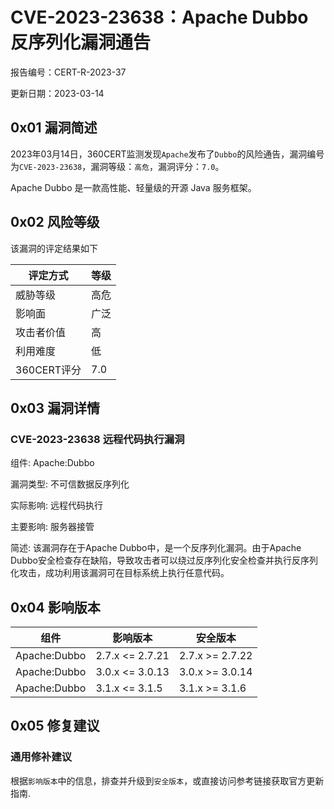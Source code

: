 # CVE-2023-23638：Apache Dubbo反序列化漏洞通告

报告编号：CERT-R-2023-37

更新日期：2023-03-14

## 0x01  漏洞简述

2023年03月14日，360CERT监测发现`Apache`发布了`Dubbo`的风险通告，漏洞编号为`CVE-2023-23638`，漏洞等级：`高危`，漏洞评分：`7.0`。

Apache Dubbo 是一款高性能、轻量级的开源 Java 服务框架。

## 0x02  风险等级

该漏洞的评定结果如下

| 评定方式    | 等级 |
| ----------- | ---- |
| 威胁等级    | 高危 |
| 影响面      | 广泛 |
| 攻击者价值  | 高   |
| 利用难度    | 低   |
| 360CERT评分 | 7.0  |

## 0x03  漏洞详情

### CVE-2023-23638 远程代码执行漏洞

组件: Apache:Dubbo

漏洞类型: 不可信数据反序列化

实际影响: 远程代码执行

主要影响: 服务器接管

简述: 该漏洞存在于Apache Dubbo中，是一个反序列化漏洞。由于Apache Dubbo安全检查存在缺陷，导致攻击者可以绕过反序列化安全检查并执行反序列化攻击，成功利用该漏洞可在目标系统上执行任意代码。

## 0x04  影响版本

| 组件         | 影响版本        | 安全版本        |
| ------------ | --------------- | --------------- |
| Apache:Dubbo | 2.7.x <= 2.7.21 | 2.7.x >= 2.7.22 |
| Apache:Dubbo | 3.0.x <= 3.0.13 | 3.0.x >= 3.0.14 |
| Apache:Dubbo | 3.1.x <= 3.1.5  | 3.1.x >= 3.1.6  |

## 0x05  修复建议

### 通用修补建议

根据`影响版本`中的信息，排查并升级到`安全版本`，或直接访问参考链接获取官方更新指南.